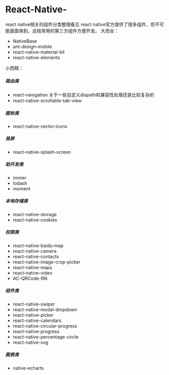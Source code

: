 # React-Native-
react native相关的组件分类整理备忘
react native官方提供了很多组件，但不可能面面俱到，总结常用的第三方组件方便开发。
大而全：
- NativeBase
- ant-design-mobile
- react-native-material-kit
- react-native-elements

小而精：

##### 路由类
- react-navigation
关于一些自定义dispath和兼容性处理还是比较复杂的
- react-native-scrollable-tab-view

##### 图标类
- react-native-vector-icons

##### 首屏
- react-native-splash-screen

##### 助开发类
- immer
- lodash
- moment

##### 本地存储类
- react-native-storage
- react-native-cookies


##### 权限类
- react-native-baidu-map
- react-native-camera
- react-native-contacts
- react-native-image-crop-picker
- react-native-maps
- react-native-video
- AC-QRCode-RN

##### 组件类
- react-native-swiper
- react-native-modal-dropdown
- react-native-picker
- react-native-calendars
- react-native-circular-progress
- react-native-progress
- react-native-percentage-circle
- react-native-svg

##### 图表类
- native-echarts
